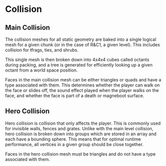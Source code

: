 # Collision

## Main Collision

The collision meshes for all static geometry are baked into a single logical mesh for a given chunk (or in the case of R&C1, a given level). This includes collision for tfrags, ties, and shrubs.

This single mesh is then broken down into 4x4x4 cubes called octants during packing, and a tree is generated for efficiently looking up a given octant from a world space position.

Faces in the main collision mesh can be either triangles or quads and have a type associated with them. This determines whether the player can walk on the face or slides off, the sound effect played when the player walks on the face, and whether the face is part of a death or magneboot surface.

## Hero Collision

Hero collision is collision that only affects the player. This is commonly used for invisible walls, fences and grates. Unlike with the main level collision, hero collision is broken down into groups which are stored in an array and each have a bounding sphere. This means that for optimal runtime performance, all vertices in a given group should be close together.

Faces in the hero collision mesh must be triangles and do not have a type associated with them.
